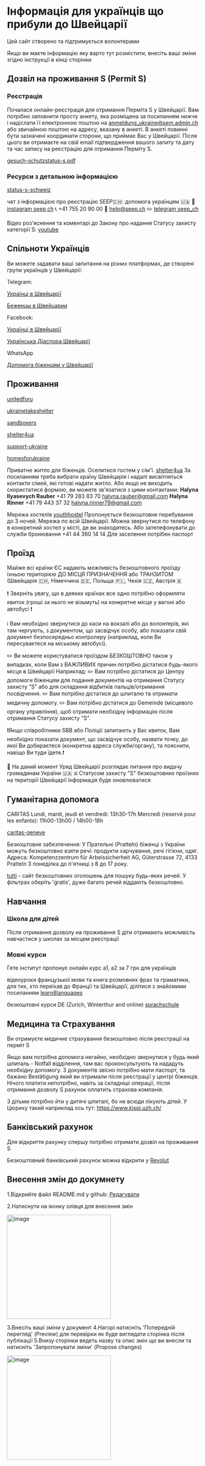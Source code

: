 # Інформація для українців що прибули до Швейцарії

Цей сайт створено та підтримується волонтерами

Якщо ви маєте інформацію яку варто тут розмістити, внесіть ваші зміни згідно інструкції в кінці сторінки

## Дозвіл на проживання S (Permit S)

### Реєстрація
Почалася онлайн-реєстрація для отримання Перміта S у Швейцарії. Вам потрібно заповнити просту анкету, яка розміщена за посиланням нижче і надіслати її електронною поштою на anmeldung_ukraine@sem.admin.ch або звичайною поштою на адресу, вказану в анкеті. В анкеті повинні бути зазначені координати сторони, що приймає Вас у Швейцарії.
Після цього ви отримаєте на свій email підтвердження вашого запиту та дату та час запису на реєстрацію для отримання Перміту S.

[gesuch-schutzstatus-s.pdf](https://www.sem.admin.ch/dam/sem/de/data/asyl/gesuch-schutzstatus-s.pdf.download.pdf/gesuch-schutzstatus-s-d.pdf)

### Ресурси з детальною інформацією
[status-s-schweiz](https://www.status-s-schweiz.org/rus-info)

чат з інформацією про реєстрацію
SEEP🇨🇭: допомога українцям 🇺🇦
📲 [instagram seep ch](https://instagram.com/seep.ch)
📞 +41 755 20 90 00
📮 help@seep.ch
✏️ [telegram seep_ch](https://t.me/seep_ch)


Відео роз'яснення та коментарі до Закону про надання Статусу захисту категорії S:
[youtube](https://youtu.be/vBUzl9K_GdQ)

## Спільноти Українців
Ви можете задавати ваші запитання на різних платформах, де створені групи українців у Швейцарії:

Telegram:

[Українці в Швейцарії](https://t.me/SwissUA)

[Беженцы в Швейцарии](https://t.me/UASchweiz)

Facebook:

[Українці в Швейцарії](https://www.facebook.com/groups/519429765180420)

[Українська Діаспора Швейцарії](https://www.facebook.com/groups/ukrainians.ch)

WhatsApp

[Допомога біженцям у Швейцарії](https://chat.WhatsApp.com/F1f18mV9oDM35nuTiQTTA)


## Проживання

[unitedforu](https://www.unitedforu.org/)

[ukrainetakeshelter](https://www.ukrainetakeshelter.com/)

[sandboxers](https://linktr.ee/sandboxers)

[shelter4ua](https://www.shelter4ua.com)

[support-ukraine](https://support-ukraine.ch)

[homesforukraine](https://homesforukraine.eu/uk/home-ukr)

Приватне житло для біженців. Оселитися гостем у сім'ї.
[shelter4ua](https://www.shelter4ua.com/en/get_help)
За посиланням треба вибрати країну Швейцарія і надалі висвітляться контакти сімей, які готові надати житло.
Або якщо не виходить скористатися формою, ви можете зв'язатися з цими контактами:
**Halyna Ilyasevych Rauber** +41 79 283 83 70 halyna.rauber@gmail.com
**Halyna Rinner** +41 79 443 37 32 halyna.rinner79@gmail.com

Мережа хостелів
[youthhostel](https://www.youthhostel.ch/)
Пропонується безкоштовне перебування до 3 ночей.
Мережа по всій Швейцарії.
Можна звернутися по телефону в конкретний хостел у місті, де ви знаходитесь. Або зателефонувати до служби бронювання
+41 44 360 14 14
Для заселення потрібен паспорт

## Проїзд
Майже всі країни ЄС надають можливість безкоштовного проїзду їхньою територією ДО МІСЦЯ ПРИЗНАЧЕННЯ або ТРАНЗИТОМ (Швейцарія 🇨🇭, Німеччина 🇩🇪, Польща 🇵🇱, Чехія 🇨🇿, Австрія 🇦

❗ Зверніть увагу, що в деяких країнах все одно потрібно оформляти квиток (гроші за нього не візьмуть) на конкретне місце у вагоні або автобусі ❗

ℹ️ Вам необхідно звернутися до каси на вокзалі або до волонтерів, які там чергують, з документом, що засвідчує особу, або показати свій документ безпосередньо контролеру (наприклад, коли Ви пересуваєтеся на міському автобусі).

✏️ Ви можете користуватися проїздом БЕЗКОШТОВНО також у випадках, коли Вам з ВАЖЛИВИХ причин потрібно дістатися будь-якого місця в Швейцарії
Наприклад:
✏️ Вам потрібно дістатися до Центру допомоги біженцям для подання документів на отримання Статусу захисту “S” або для складання відбитків пальців/отримання посвідчення.
✏️ Вам потрібно дістатися до шпиталю та отримати медичну допомогу.
✏️ Вам потрібно дістатися до Gemeinde (місцевого органу управління), щоб отримати необхідну інформацію після отримання Статусу захисту “S”.

❗Якщо співробітники SBB або Поліції запитають у Вас квиток, Вам необхідно показати документ, що засвідчує особу, назвати точку, до якої Ви добираєтеся (конкретна адреса служби/органу), та пояснити, навіщо Ви туди їдете.❗

📌 На даний момент Уряд Швейцарії розглядає питання про видачу громадянам України 🇺🇦 зі Статусом захисту "S" безкоштовних проїзних на території Швейцарії
Iнформація буде оновлюватися

## Гуманітарна допомога

CARITAS
Lundi, mardi, jeudi et vendredi: 13h30-17h
Mercredi (reservé pour les enfants): 11h00-13h00 / 14h00-18h

[caritas-geneve](http://www.caritas-geneve.ch/caritasge/trouver-de-l-aide/aide-d-urgence/vestiaire-social)


Безкоштовне забезпечення:
У Прательні (Pratteln) біженці з України можуть безкоштовно взяти речі: продукти харчування, речі гігієни, одяг.
Адреса: Kompetenzzentrum für Arbeissicherheit AG, Güterstrasse 72, 4133 Pratteln
З понеділка до п'ятниці з 8 до 17 року.

[tutti](tutti.ch) - сайт безкоштовних оголошень для пошуку будь-яких речей. У фільтрах оберіть 'gratis', дуже багато речей віддають безкоштовно.

## Навчання
### Школа для дітей
Після отримання дозволу на проживання S діти отримають можливість навчастися у школах за місцем реєстрації

### Мовні курси
Гете інститут пропонує онлайн курс а1, а2 за 7 грн для українців [](https://www.goethe.de/ins/ua/de/m/spr/kur/aka.html)

відеоуроки французької мови та книга розмовних фраз та граматики, для тих, хто переїхав до Франції та Швейцарії, ділітися з знайомими посиланням
[learn8languages](https://t.me/learn8languages)

безкоштовні курси DE (Zurich, Winterthur and online)
[sprachschule](https://www.vox-sprachschule.ch/en/refugees?utm_source=email&utm_medium=newsletter&utm_campaign=Help_Refugees)


## Медицина та Страхування

Ви отримуєте медичне страхування безкоштовно після реєстрації на перміт S

Якщо вам потрібна допомога негайно, необхідно звернутися у будь який шпиталь - Notfall відділення, там вас проконсультують та нададуть необхідну допомогу.
З документів звісно потрібно мати паспорт, та бажано Bestätigung який ви отримали після реєстрації у центрі біженців.
Нічого платити непотрібно, навіть за складніші операції, після отримання дозволу S рахунок оплатить страхова компанія.

З дітьми потрібно йти у дитячі шпиталі, бо не всюди лікують дітей.
У Цюриху такий наприклад ось тут: https://www.kispi.uzh.ch/

## Банківський рахунок

Для відкриття рахунку спершу потрібно отримати дозвіл на проживання S

Безкоштовний банківський рахунок можна відкрити у [Revolut](https://www.revolut.com/en-SE/news/revolut_to_offer_payment_services_to_ukrainian_refugees_displaced_by_the_invasion)

## Внесення змін до докумнету
1.Відкрийте файл README.md у github: [Редагувати](https://github.com/KRLY05/SwissUA/blob/main/README.md)

2.Натиснути на іконку олівця для внесення змін

<img width="272" alt="image" src="https://user-images.githubusercontent.com/16836553/158842206-3801e455-90d5-4681-bc3f-42de6438867e.png">

3.Внесіть ваші зміни у документ
4.Нагорі натисніть 'Попередній перегляд' (Preview) для перевірки як буде виглядати сторінка після публікації
5.Внизу сторінки ведеть назву та опис змін що ви внесли та натисніть 'Запропонувати зміни' (Propose changes)

<img width="272" alt="image" src="https://user-images.githubusercontent.com/16836553/158882506-f4ec97b7-fbb0-4565-ac28-625ffb7e2055.jpg">

